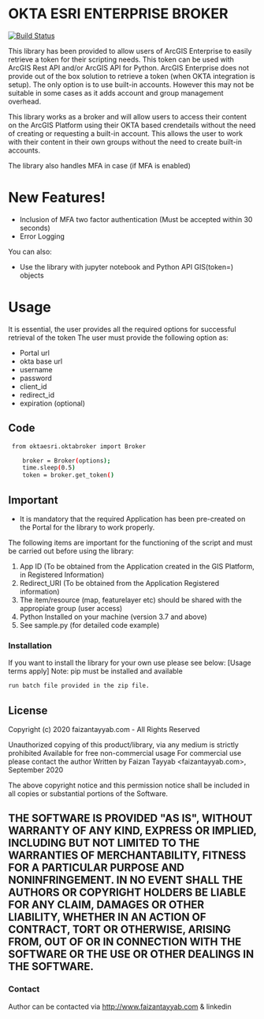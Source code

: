 # OKTA ESRI ENTERPRISE BROKER

[![Build Status](https://travis-ci.org/joemccann/dillinger.svg?branch=master)](http://python.org)

This library has been provided to allow users of ArcGIS Enterprise to easily retrieve a token for their scripting needs. This token can be used with ArcGIS Rest API and/or ArcGIS API for Python. ArcGIS Enterprise does not provide out of the box solution to retrieve a token (when OKTA integration is setup). The only option is to use built-in accounts. However this may not be suitable in some cases as it adds account and group management overhead. 

This library works as a broker and will allow users to access their content on the ArcGIS Platform using their OKTA based crendetails without the need of creating or requesting a built-in account. This allows the user to work with their content in their own groups without the need to create built-in accounts.

The library also handles MFA in case (if MFA is enabled)

# New Features!

  - Inclusion of MFA two factor authentication (Must be accepted within 30 seconds)
  - Error Logging


You can also:
  - Use the library with jupyter notebook and Python API GIS(token=) objects 

# Usage
It is essential, the user provides all the required options for successful retrieval of the token
The user must provide the following option as:

* Portal url
* okta base url
* username
* password
* client_id
* redirect_id
* expiration (optional)

## Code
```sh
 from oktaesri.oktabroker import Broker

    broker = Broker(options);
    time.sleep(0.5)
    token = broker.get_token()
```
## Important
- It is mandatory that the required Application has been pre-created on the Portal for the library to work properly.

The following items are important for the functioning of the script and must be carried out before using the library:
1. App ID (To be obtained from the Application created in the GIS Platform, in Registered Information)
2. Redirect_URI (To be obtained from the Application Registered information)
3. The item/resource (map, featurelayer etc) should be shared with the appropiate group (user access)
4. Python Installed on your machine (version 3.7 and above)
5. See sample.py (for detailed code example)

### Installation

If you want to install the library for your own use please see below: [Usage terms apply]
Note: pip must be installed and available
```sh
run batch file provided in the zip file.
```

License
----

Copyright (c) 2020 faizantayyab.com - All Rights Reserved

Unauthorized copying of this product/library, via any medium is strictly prohibited
Available for free non-commercial usage
For commercial use please contact the author
Written by Faizan Tayyab <faizantayyab.com>, September 2020


The above copyright notice and this permission notice shall be included in all
copies or substantial portions of the Software.

THE SOFTWARE IS PROVIDED "AS IS", WITHOUT WARRANTY OF ANY KIND, EXPRESS OR
IMPLIED, INCLUDING BUT NOT LIMITED TO THE WARRANTIES OF MERCHANTABILITY,
FITNESS FOR A PARTICULAR PURPOSE AND NONINFRINGEMENT. IN NO EVENT SHALL THE
AUTHORS OR COPYRIGHT HOLDERS BE LIABLE FOR ANY CLAIM, DAMAGES OR OTHER
LIABILITY, WHETHER IN AN ACTION OF CONTRACT, TORT OR OTHERWISE, ARISING FROM,
OUT OF OR IN CONNECTION WITH THE SOFTWARE OR THE USE OR OTHER DEALINGS IN THE
SOFTWARE.
----

### Contact
Author can be contacted via http://www.faizantayyab.com & linkedin
